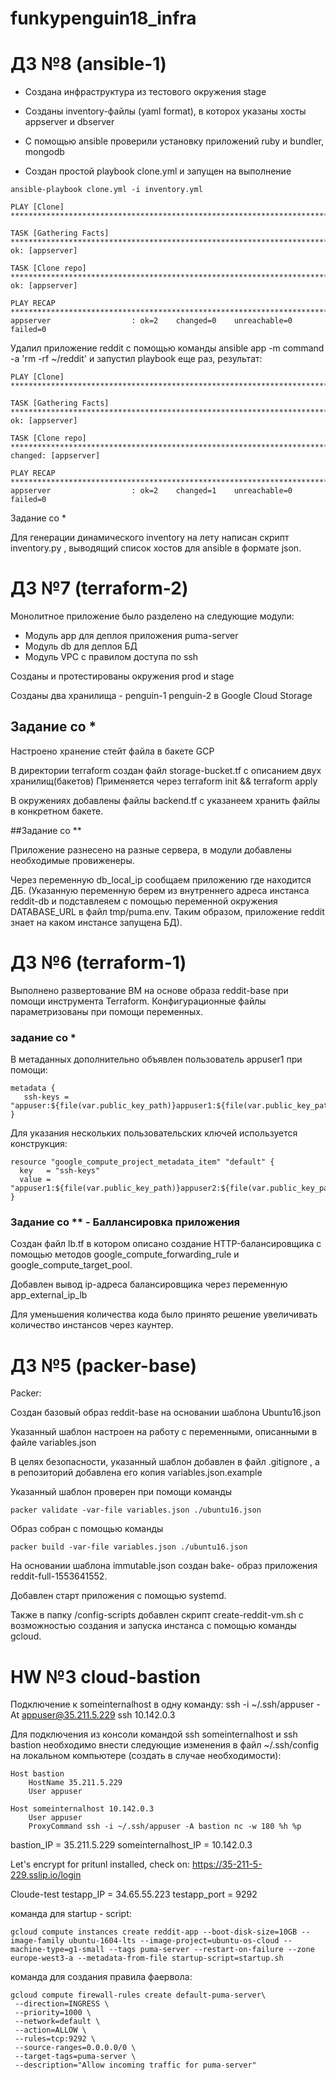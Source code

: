 # funkypenguin18_infra

# ДЗ №8 (ansible-1)

* Создана инфраструктура из тестового окружения stage
* Созданы  inventory-файлы (yaml format), в которох указаны хосты appserver и dbserver

* С помощью ansible проверили установку приложений ruby и bundler, mongodb
* Создан  простой playbook clone.yml и запущен на выполнение

```
ansible-playbook clone.yml -i inventory.yml

PLAY [Clone] *************************************************************************************************

TASK [Gathering Facts] ***************************************************************************************
ok: [appserver]

TASK [Clone repo] ********************************************************************************************
ok: [appserver]

PLAY RECAP ***************************************************************************************************
appserver                  : ok=2    changed=0    unreachable=0    failed=0   
```
Удалил приложение reddit с помощью команды ansible app -m command -a 'rm -rf ~/reddit' и запустил playbook еще раз, результат:

```
PLAY [Clone] **************************************************************************************************************************************************************************************************

TASK [Gathering Facts] ****************************************************************************************************************************************************************************************
ok: [appserver]

TASK [Clone repo] *********************************************************************************************************************************************************************************************
changed: [appserver]

PLAY RECAP ****************************************************************************************************************************************************************************************************
appserver                  : ok=2    changed=1    unreachable=0    failed=0
```

Задание со *

Для генерации динамического inventory на лету написан скрипт inventory.py , выводящий список хостов для ansible в формате json.

# ДЗ №7 (terraform-2)

Монолитное приложение было разделено на следующие модули:
* Модуль app для деплоя приложения puma-server
* Модуль db для деплоя БД
* Модуль VPC с правилом доступа по ssh

Созданы и протестированы окружения prod и stage

Созданы два хранилища - penguin-1 penguin-2 в Google Cloud Storage

## Задание со *

Настроено хранение стейт файла в бакете GCP

В директории terraform создан файл storage-bucket.tf с описанием двух хранилищ(бакетов)
Применяется через terraform init && terraform apply

В окружениях добавлены файлы backend.tf с указанеем хранить файлы в конкретном бакете.

##Задание со **

Приложение разнесено на разные сервера, в модули добавлены необходимые провиженеры.

Через переменную db_local_ip сообщаем приложению где находится ДБ.
(Указанную переменную берем из внутреннего адреса инстанса reddit-db и подставлеяем с помощью переменной окружения DATABASE_URL в файл tmp/puma.env. Таким образом, приложение reddit знает на каком инстансе запущена БД).

# ДЗ №6 (terraform-1)

Выполнено развертование ВМ на основе образа reddit-base при помощи инструмента Terraform.
Конфигурационные файлы параметризованы при помощи переменных.

### задание со *

В метаданных дополнительно объявлен пользователь appuser1 при помощи:
```
metadata {
   ssh-keys = "appuser:${file(var.public_key_path)}appuser1:${file(var.public_key_path)}"
}
```

Для указания нескольких пользовательских ключей используется конструкция:
```
resource "google_compute_project_metadata_item" "default" {
  key   = "ssh-keys"
  value = "appuser1:${file(var.public_key_path)}appuser2:${file(var.public_key_path)}appuser3:${file(var.public_key_path)}"
}
```
### Задание со ** - Баллансировка приложения
Создан файл lb.tf в котором описано создание HTTP-балансировщика с помощью методов google_compute_forwarding_rule и google_compute_target_pool.

Добавлен вывод ip-адреса балансировщика через переменную app_external_ip_lb

Для уменьшения количества кода было принято решение увеличивать количество инстансов через каунтер.

# ДЗ №5 (packer-base)
Packer:

Создан базовый образ reddit-base на основании шаблона Ubuntu16.json

Указанный шаблон настроен на работу с переменными, описанными в файле variables.json

В целях безопасности, указанный шаблон добавлен в файл .gitignore , а в репозиторий добавлена его копия variables.json.example

Указанный шаблон проверен при помощи команды

```
packer validate -var-file variables.json ./ubuntu16.json
```

Образ собран с помощью команды

```
packer build -var-file variables.json ./ubuntu16.json
```

На основании шаблона immutable.json создан bake- образ приложения reddit-full-1553641552.

Добавлен старт приложения с помощью systemd.

Также в папку /config-scripts добавлен скрипт create-reddit-vm.sh с возможностью создания и запуска инстанса с помощью команды gcloud.


# HW №3 cloud-bastion

Подключение к someinternalhost в одну команду:  ssh -i ~/.ssh/appuser -At appuser@35.211.5.229 ssh 10.142.0.3

Для подключения из консоли командой ssh someinternalhost и ssh bastion
необходимо внести следующие изменения в файл ~/.ssh/config
на локальном компьютере (создать в случае необходимости):

```
Host bastion
    HostName 35.211.5.229
    User appuser

Host someinternalhost 10.142.0.3
    User appuser
    ProxyCommand ssh -i ~/.ssh/appuser -A bastion nc -w 180 %h %p
```

bastion_IP = 35.211.5.229
someinternalhost_IP = 10.142.0.3

Let's encrypt for pritunl installed, check on:
https://35-211-5-229.sslip.io/login

Cloude-test
testapp_IP = 34.65.55.223
testapp_port = 9292

команда для startup - script:
```
gcloud compute instances create reddit-app --boot-disk-size=10GB --image-family ubuntu-1604-lts --image-project=ubuntu-os-cloud --machine-type=g1-small --tags puma-server --restart-on-failure --zone europe-west3-a --metadata-from-file startup-script=startup.sh
```

команда для создания правила фаервола:
```
gcloud compute firewall-rules create default-puma-server\
 --direction=INGRESS \
 --priority=1000 \
 --network=default \
 --action=ALLOW \
 --rules=tcp:9292 \
 --source-ranges=0.0.0.0/0 \
 --target-tags=puma-server \
 --description="Allow incoming traffic for puma-server"
```

